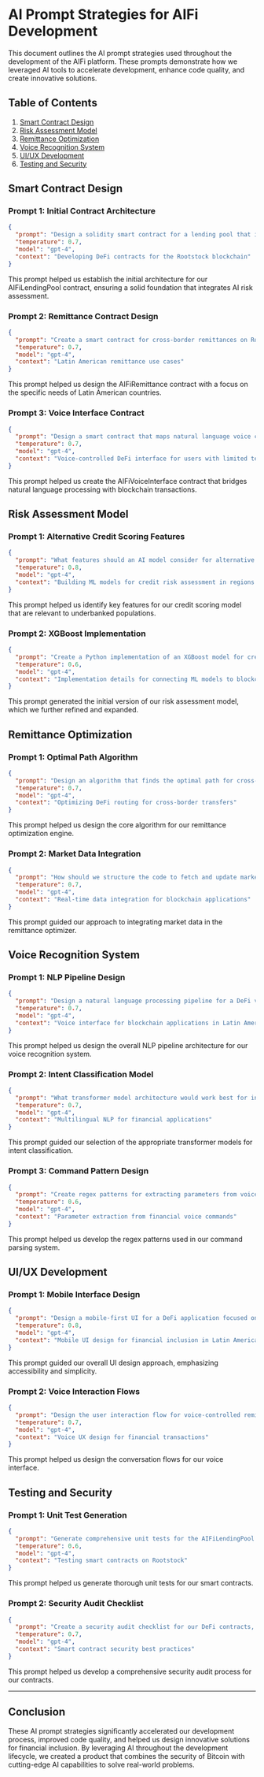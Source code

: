 # AI Prompt Strategies for AIFi Development

This document outlines the AI prompt strategies used throughout the development of the AIFi platform. These prompts demonstrate how we leveraged AI tools to accelerate development, enhance code quality, and create innovative solutions.

## Table of Contents

1. [Smart Contract Design](#smart-contract-design)
2. [Risk Assessment Model](#risk-assessment-model)
3. [Remittance Optimization](#remittance-optimization)
4. [Voice Recognition System](#voice-recognition-system)
5. [UI/UX Development](#uiux-development)
6. [Testing and Security](#testing-and-security)

## Smart Contract Design

### Prompt 1: Initial Contract Architecture

```json
{
  "prompt": "Design a solidity smart contract for a lending pool that integrates with an AI-driven risk assessment oracle. The contract should:\n1. Allow users to deposit funds\n2. Allow users to borrow funds based on their risk tier determined by the AI oracle\n3. Have different interest rates for different risk tiers (low, medium, high)\n4. Include proper security measures and access controls\n\nMake sure the contract is well-documented and follows best practices.",
  "temperature": 0.7,
  "model": "gpt-4",
  "context": "Developing DeFi contracts for the Rootstock blockchain"
}
```

This prompt helped us establish the initial architecture for our AIFiLendingPool contract, ensuring a solid foundation that integrates AI risk assessment.

### Prompt 2: Remittance Contract Design

```json
{
  "prompt": "Create a smart contract for cross-border remittances on Rootstock that:\n1. Supports multiple stablecoins (DOC, RDOC, USDT, DAI, BRZ)\n2. Has configurable fees per corridor (e.g. USA to Mexico, Spain to Colombia)\n3. Includes recipient identification and verification\n4. Has a treasury for fee collection\n\nThe contract should be gas-efficient and well-documented.",
  "temperature": 0.7,
  "model": "gpt-4",
  "context": "Latin American remittance use cases"
}
```

This prompt helped us design the AIFiRemittance contract with a focus on the specific needs of Latin American countries.

### Prompt 3: Voice Interface Contract

```json
{
  "prompt": "Design a smart contract that maps natural language voice commands to function calls in other contracts. The contract should:\n1. Register and manage command patterns in multiple languages (English, Spanish, Portuguese)\n2. Map commands to target contracts and function selectors\n3. Include access controls for authorized processors\n4. Support adding new languages and commands\n\nThe goal is to create a registry for NLP-processed voice commands that can trigger blockchain transactions.",
  "temperature": 0.7,
  "model": "gpt-4",
  "context": "Voice-controlled DeFi interface for users with limited technical knowledge"
}
```

This prompt helped us create the AIFiVoiceInterface contract that bridges natural language processing with blockchain transactions.

## Risk Assessment Model

### Prompt 1: Alternative Credit Scoring Features

```json
{
  "prompt": "What features should an AI model consider for alternative credit scoring in Latin America, where many users don't have traditional banking history? Consider data that might be available from smartphones, transaction patterns, and other sources that could predict creditworthiness while respecting privacy.",
  "temperature": 0.8,
  "model": "gpt-4",
  "context": "Building ML models for credit risk assessment in regions with low financial inclusion"
}
```

This prompt helped us identify key features for our credit scoring model that are relevant to underbanked populations.

### Prompt 2: XGBoost Implementation

```json
{
  "prompt": "Create a Python implementation of an XGBoost model for credit risk assessment that:\n1. Takes in transaction history, behavioral data, and alternative financial data\n2. Outputs a risk tier (LOW, MEDIUM, HIGH)\n3. Includes proper data preprocessing and validation\n4. Connects to a blockchain oracle to update risk tiers on-chain\n\nThe code should be well-structured, documented, and follow best practices for ML model deployment.",
  "temperature": 0.6,
  "model": "gpt-4",
  "context": "Implementation details for connecting ML models to blockchain oracles"
}
```

This prompt generated the initial version of our risk assessment model, which we further refined and expanded.

## Remittance Optimization

### Prompt 1: Optimal Path Algorithm

```json
{
  "prompt": "Design an algorithm that finds the optimal path for cross-border remittances across multiple stablecoins and liquidity pools. The algorithm should:\n1. Consider exchange rates, liquidity, gas fees, and transaction times\n2. Support multiple optimization priorities (lowest fee, fastest time, or balanced)\n3. Calculate the expected savings compared to traditional remittance services\n4. Learn from historical performance\n\nUse a graph-based approach where nodes are tokens and edges represent conversion paths.",
  "temperature": 0.7,
  "model": "gpt-4",
  "context": "Optimizing DeFi routing for cross-border transfers"
}
```

This prompt helped us design the core algorithm for our remittance optimization engine.

### Prompt 2: Market Data Integration

```json
{
  "prompt": "How should we structure the code to fetch and update market data (exchange rates, liquidity, gas prices) for our remittance optimization algorithm? Consider:\n1. Different data sources (DEX APIs, price oracles, on-chain data)\n2. Update frequency and caching strategies\n3. Fallback mechanisms if primary sources are unavailable\n4. Data normalization across different sources",
  "temperature": 0.7,
  "model": "gpt-4",
  "context": "Real-time data integration for blockchain applications"
}
```

This prompt guided our approach to integrating market data in the remittance optimizer.

## Voice Recognition System

### Prompt 1: NLP Pipeline Design

```json
{
  "prompt": "Design a natural language processing pipeline for a DeFi voice interface that:\n1. Detects language (English, Spanish, Portuguese)\n2. Classifies user intent (send money, check balance, get loan, etc.)\n3. Extracts parameters (amount, recipient, token, etc.)\n4. Maps to blockchain functions\n\nThe system should be robust to variations in phrasing and accents common in Latin America.",
  "temperature": 0.7,
  "model": "gpt-4",
  "context": "Voice interface for blockchain applications in Latin America"
}
```

This prompt helped us design the overall NLP pipeline architecture for our voice recognition system.

### Prompt 2: Intent Classification Model

```json
{
  "prompt": "What transformer model architecture would work best for intent classification in a multilingual DeFi voice interface? The model needs to understand financial terminology in English, Spanish, and Portuguese, and correctly classify user intentions like 'send money', 'check balance', etc. Include specific pre-trained models we could fine-tune and the training approach.",
  "temperature": 0.7,
  "model": "gpt-4",
  "context": "Multilingual NLP for financial applications"
}
```

This prompt guided our selection of the appropriate transformer models for intent classification.

### Prompt 3: Command Pattern Design

```json
{
  "prompt": "Create regex patterns for extracting parameters from voice commands in English, Spanish, and Portuguese for the following intents:\n1. Sending money (amount, token, recipient, destination country)\n2. Checking balances (token)\n3. Applying for loans (amount, token)\n4. Depositing funds (amount, token)\n\nThe patterns should be robust to different phrasings and word orders in each language.",
  "temperature": 0.6,
  "model": "gpt-4",
  "context": "Parameter extraction from financial voice commands"
}
```

This prompt helped us develop the regex patterns used in our command parsing system.

## UI/UX Development

### Prompt 1: Mobile Interface Design

```json
{
  "prompt": "Design a mobile-first UI for a DeFi application focused on remittances and microloans for users in Latin America. The interface should:\n1. Be simple and intuitive for users with limited technical knowledge\n2. Support voice commands as the primary interaction method\n3. Clearly display transaction status and history\n4. Work well on lower-end Android devices common in the region\n5. Use appropriate iconography and colors that convey trust and security",
  "temperature": 0.8,
  "model": "gpt-4",
  "context": "Mobile UI design for financial inclusion in Latin America"
}
```

This prompt guided our overall UI design approach, emphasizing accessibility and simplicity.

### Prompt 2: Voice Interaction Flows

```json
{
  "prompt": "Design the user interaction flow for voice-controlled remittances in our app. Include:\n1. The initial prompt to the user\n2. How to handle confirmation before sending\n3. Error recovery when voice commands are misunderstood\n4. Feedback during processing\n5. Success and failure states\n\nProvide sample dialogues in English, Spanish, and Portuguese.",
  "temperature": 0.7,
  "model": "gpt-4",
  "context": "Voice UX design for financial transactions"
}
```

This prompt helped us design the conversation flows for our voice interface.

## Testing and Security

### Prompt 1: Unit Test Generation

```json
{
  "prompt": "Generate comprehensive unit tests for the AIFiLendingPool contract. Tests should cover:\n1. Deposit and withdrawal functionality\n2. Borrowing based on different risk tiers\n3. Interest calculation\n4. Edge cases and potential vulnerabilities\n5. Access control\n\nUse Hardhat and ethers.js for the test suite.",
  "temperature": 0.6,
  "model": "gpt-4",
  "context": "Testing smart contracts on Rootstock"
}
```

This prompt helped us generate thorough unit tests for our smart contracts.

### Prompt 2: Security Audit Checklist

```json
{
  "prompt": "Create a security audit checklist for our DeFi contracts, focusing on:\n1. Common vulnerabilities in lending and remittance contracts\n2. Reentrancy protection\n3. Access control implementation\n4. Numerical precision and overflow/underflow\n5. Oracle manipulation risks\n6. Gas optimization considerations\n\nInclude specific things to check in our AIFiLendingPool and AIFiRemittance contracts.",
  "temperature": 0.7,
  "model": "gpt-4",
  "context": "Smart contract security best practices"
}
```

This prompt helped us develop a comprehensive security audit process for our contracts.

---

## Conclusion

These AI prompt strategies significantly accelerated our development process, improved code quality, and helped us design innovative solutions for financial inclusion. By leveraging AI throughout the development lifecycle, we created a product that combines the security of Bitcoin with cutting-edge AI capabilities to solve real-world problems. 